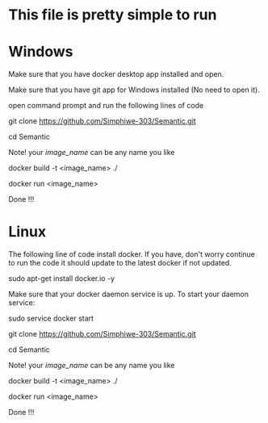 # This file is pretty simple to run

# Windows

Make sure that you have docker desktop app installed and open.

Make sure that you have git app for Windows installed (No need to open it).

open command prompt and run the following lines of code

git clone https://github.com/Simphiwe-303/Semantic.git

cd Semantic

Note! your *image_name* can be any name you like 

docker build -t <image_name> ./

docker run <image_name>

Done !!!

# Linux

The following line of code install docker. If you have, don't worry continue to run the code it should update to the latest docker if not updated.

sudo apt-get install docker.io -y


Make sure that your docker daemon service is up. To start your daemon service:

sudo service docker start


git clone https://github.com/Simphiwe-303/Semantic.git

cd Semantic

Note! your *image_name* can be any name you like 

docker build -t <image_name> ./

docker run <image_name>

Done !!!
